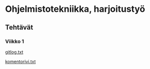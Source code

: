 # Ohjelmistotekniikka, harjoitustyö
## Tehtävät
### Viikko 1
[gitlog.txt](https://github.com/alanenpa/ot-harjoitustyo/blob/master/laskarit/viikko1/gitlog.txt)

[komentorivi.txt](https://github.com/alanenpa/ot-harjoitustyo/blob/master/laskarit/viikko1/komentorivi.txt)
